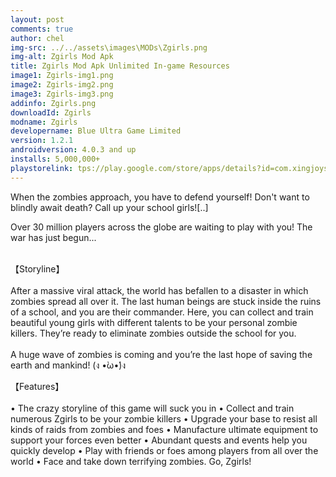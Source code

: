 ```yaml
---
layout: post
comments: true
author: chel
img-src: ../../assets\images\MODs\Zgirls.png
img-alt: Zgirls Mod Apk
title: Zgirls Mod Apk Unlimited In-game Resources
image1: Zgirls-img1.png
image2: Zgirls-img2.png 
image3: Zgirls-img3.png
addinfo: Zgirls.png
downloadId: Zgirls
modname: Zgirls
developername: Blue Ultra Game Limited
version: 1.2.1
androidversion: 4.0.3 and up
installs: 5,000,000+
playstorelink: tps://play.google.com/store/apps/details?id=com.xingjoys.zgirls.gp
---
```

<p>When the zombies approach, you have to defend yourself! Don't want to blindly await death? Call up your school girls![..]

Over 30 million players across the globe are waiting to play with you! The war has just begun...<br><br>

【Storyline】<br><br>
After a massive viral attack, the world has befallen to a disaster in which zombies spread all over it. The last human beings are stuck inside the ruins of a school, and you are their commander. Here, you can collect and train beautiful young girls with different talents to be your personal zombie killers. They’re ready to eliminate zombies outside the school for you.<br><br>
A huge wave of zombies is coming and you’re the last hope of saving the earth and mankind! (ง •̀ω•́)ง

【Features】<br><br>
• The crazy storyline of this game will suck you in
• Collect and train numerous Zgirls to be your zombie killers
• Upgrade your base to resist all kinds of raids from zombies and foes
• Manufacture ultimate equipment to support your forces even better
• Abundant quests and events help you quickly develop
• Play with friends or foes among players from all over the world
• Face and take down terrifying zombies. Go, Zgirls!</p>